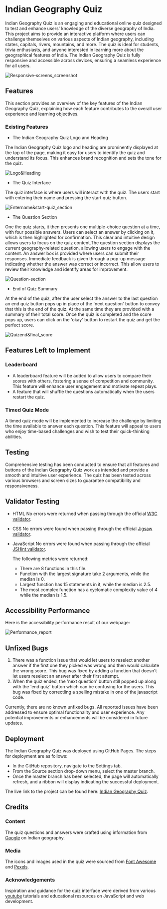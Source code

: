 # Indian Geography Quiz

Indian Geography Quiz is an engaging and educational online quiz designed to test and enhance users' knowledge of the diverse geography of India. This project aims to provide an interactive platform where users can challenge themselves on various aspects of Indian geography, including states, capitals, rivers, mountains, and more. The quiz is ideal for students, trivia enthusiasts, and anyone interested in learning more about the geographical features of India. The Indian Geography Quiz is fully responsive and accessible across devices, ensuring a seamless experience for all users.

![Responsive-screens_screenshot](assets/images/responsive%20screens.PNG)

## Features

This section provides an overview of the key features of the Indian Geography Quiz, explaining how each feature contributes to the overall user experience and learning objectives.

### Existing Features

- The Indian Geography Quiz Logo and Heading

The Indian Geography Quiz logo and heading are prominently displayed at the top of the page, making it easy for users to identify the quiz and understand its focus. This enhances brand recognition and sets the tone for the quiz.

![Logo&Heading](assets/images/heading%20and%20logo.PNG)

- The Quiz Interface

The quiz interface is where users will interact with the quiz. The users start with entering their name and pressing the start quiz button.

![Entername&start-quiz_section](assets/images/Enter%20name%20&%20start.PNG)

- The Question Section

One the quiz starts, it then presents one multiple-choice question at a time, with four possible answers. Users can select an answer by clicking on it, which is then highlighted for confirmation. This clear and intuitive design allows users to focus on the quiz content.The question section displays the current geography-related question, allowing users to engage with the content. An answer box is provided where users can submit their responses. Immediate feedback is given through a pop-up message indicating whether the answer was correct or incorrect. This allow users to review their knowledge and identify areas for improvement.

![Question-section](assets/images/question%20section.PNG)

- End of Quiz Summary

At the end of the quiz, after the user select the answer to the last question an end quiz button pops up in place of the 'next question' button to convey that this is the end of the quiz. At the same time they are provided with a summary of their total score. Once the quiz is completed and the score pops up, users can click on the 'okay' button to restart the quiz and get the perfect score.

![Quizend&final_score](assets/images/end%20section.PNG)

## Features Left to Implement

### Leaderboard

- A leaderboard feature will be added to allow users to compare their scores with others, fostering a sense of competition and community. This feature will enhance user engagement and motivate repeat plays.
- A feature that will shuffle the questions automatically when the users restart the quiz.

### Timed Quiz Mode

A timed quiz mode will be implemented to increase the challenge by limiting the time available to answer each question. This feature will appeal to users who enjoy time-based challenges and wish to test their quick-thinking abilities.

## Testing

Comprehensive testing has been conducted to ensure that all features and buttons of the Indian Geography Quiz work as intended and provide a smooth and intuitive user experience. The quiz has been tested across various browsers and screen sizes to guarantee compatibility and responsiveness.

## Validator Testing

- HTML
  No errors were returned when passing through the official [W3C validator](https://validator.w3.org/nu/?showsource=yes&doc=https%3A%2F%2Fektamehra.github.io%2FIndian-Geography-Quiz%2F).

- CSS
  No errors were found when passing through the official [Jigsaw validator](https://jigsaw.w3.org/css-validator/validator?uri=https%3A%2F%2Fvalidator.w3.org%2Fnu%2F%3Fshowsource%3Dyes%26doc%3Dhttps%253A%252F%252Fektamehra.github.io%252FIndian-Geography-Quiz%252F&profile=css3svg&usermedium=all&warning=1&vextwarning=&lang=en).

- JavaScript
  No errors were found when passing through the official [JSHint validator](https://jshint.com/).

  The following metrics were returned:

  - There are 8 functions in this file.
  - Function with the largest signature take 2 arguments, while the median is 0.
  - Largest function has 15 statements in it, while the median is 2.5.
  - The most complex function has a cyclomatic complexity value of 4 while the median is 1.5.

## Accessibility Performance

Here is the accessibility performance result of our webpage:

![Performance_report](assets/images/performance.PNG)

## Unfixed Bugs

1. There was a function issue that would let users to reselect another answer if the first one they picked was wrong and then would calculate the wrong score. This bug was fixed by adding a function that doesn't let users reselect an answer after their first attempt.
2. When the quiz ended, the 'next question' button still popped up along with the 'end quiz' button which can be confusing for the users. This bug was fixed by correctling a spelling mistake in one of the javascript code.

Currently, there are no known unfixed bugs. All reported issues have been addressed to ensure optimal functionality and user experience. Any potential improvements or enhancements will be considered in future updates.

## Deployment

The Indian Geography Quiz was deployed using GitHub Pages. The steps for deployment are as follows:

- In the GitHub repository, navigate to the Settings tab.
- From the Source section drop-down menu, select the master branch.
- Once the master branch has been selected, the page will automatically refresh, and a ribbon will display indicating the successful deployment.

The live link to the project can be found here: [Indian Geography Quiz](https://ektamehra.github.io/Indian-Geography-Quiz/).

## Credits

### Content

The quiz questions and answers were crafted using information from [Google](https://www.google.com/) on Indian geography.

### Media

The icons and images used in the quiz were sourced from [Font Awesome](https://fontawesome.com/) and [Pexels](https://www.pexels.com/).

### Acknowledgements

Inspiration and guidance for the quiz interface were derived from various [youtube](https://www.youtube.com/) tutorials and educational resources on JavaScript and web development.
